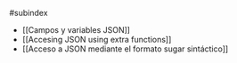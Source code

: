 #subindex 

- [[Campos y variables JSON]]
- [[Accesing JSON using extra functions]]
- [[Acceso a JSON mediante el formato sugar sintáctico]]


